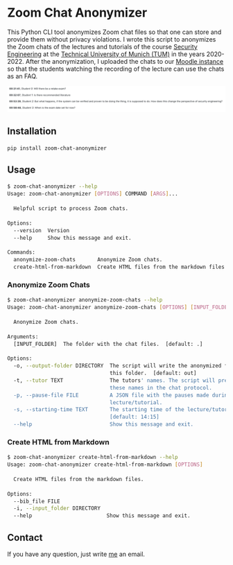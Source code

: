# Zoom Chat Anonymizer

This Python CLI tool anonymizes Zoom chat files so that one can store and provide them without privacy violations.
I wrote this script to anonymizes the Zoom chats of the lectures and tutorials of the course [Security Engineering](https://campus.tum.de/tumonline/WBMODHB.wbShowMHBReadOnly?pKnotenNr=460596) at the [Technical University of Munich (TUM)](https://www.tum.de/en/) in the years 2020-2022.
After the anonymization, I uploaded the chats to our [Moodle instance](https://www.moodle.tum.de/my/) so that the students watching the recording of the lecture can use the chats as an FAQ.

![The chats in Moodle](images/402ac.png)

## Installation


```bash
pip install zoom-chat-anonymizer
```

## Usage

```bash
$ zoom-chat-anonymizer --help
Usage: zoom-chat-anonymizer [OPTIONS] COMMAND [ARGS]...

  Helpful script to process Zoom chats.

Options:
  --version  Version
  --help     Show this message and exit.

Commands:
  anonymize-zoom-chats       Anonymize Zoom chats.
  create-html-from-markdown  Create HTML files from the markdown files.
```

### Anonymize Zoom Chats

```bash
$ zoom-chat-anonymizer anonymize-zoom-chats --help
Usage: zoom-chat-anonymizer anonymize-zoom-chats [OPTIONS] [INPUT_FOLDER]

  Anonymize Zoom chats.

Arguments:
  [INPUT_FOLDER]  The folder with the chat files.  [default: .]

Options:
  -o, --output-folder DIRECTORY  The script will write the anonymized files in
                                 this folder.  [default: out]
  -t, --tutor TEXT               The tutors' names. The script will preserve
                                 these names in the chat protocol.
  -p, --pause-file FILE          A JSON file with the pauses made during the
                                 lecture/tutorial.
  -s, --starting-time TEXT       The starting time of the lecture/tutorial.
                                 [default: 14:15]
  --help                         Show this message and exit.
```

### Create HTML from Markdown

```bash
$ zoom-chat-anonymizer create-html-from-markdown --help
Usage: zoom-chat-anonymizer create-html-from-markdown [OPTIONS]

  Create HTML files from the markdown files.

Options:
  --bib_file FILE
  -i, --input_folder DIRECTORY
  --help                        Show this message and exit.
```

## Contact

If you have any question, just write [me](mailto:patrick.stoeckle@posteo.de?subject=Zoom-Chat-Anonymizer) an email.
